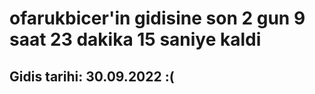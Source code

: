 # ofarukbicer'in gidisine son 2 gun 9 saat 23 dakika 15 saniye kaldi

## Gidis tarihi: 30.09.2022 :(